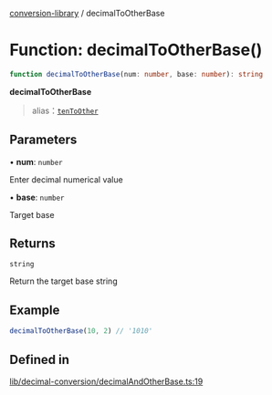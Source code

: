 [conversion-library](../globals.md) / decimalToOtherBase

# Function: decimalToOtherBase()

```ts
function decimalToOtherBase(num: number, base: number): string
```

**decimalToOtherBase**

> alias：[`tenToOther`](tenToOther)

## Parameters

• **num**: `number`

Enter decimal numerical value

• **base**: `number`

Target base

## Returns

`string`

Return the target base string

## Example

```ts
decimalToOtherBase(10, 2) // '1010'
```

## Defined in

[lib/decimal-conversion/decimalAndOtherBase.ts:19](https://github.com/fxss5201/conversion-library/blob/f6fab6ca6761147d1f6fa1253d4c6904c568e06d/lib/decimal-conversion/decimalAndOtherBase.ts#L19)
